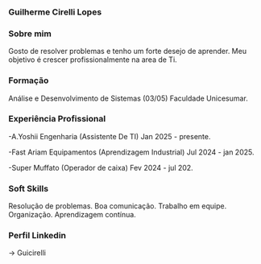 ### Guilherme Cirelli Lopes 
### Sobre mim
Gosto de resolver problemas e tenho um forte desejo de aprender. Meu objetivo é crescer profissionalmente na area de Ti.
### Formação
Análise e Desenvolvimento de Sistemas (03/05)
Faculdade Unicesumar.
### Experiência Profissional        
-A.Yoshii Engenharia (Assistente De TI) Jan 2025 - presente.

-Fast Ariam Equipamentos (Aprendizagem Industrial) Jul 2024 - jan 2025.

-Super Muffato (Operador de caixa) Fev 2024 - jul 202.
### Soft Skills
Resolução de problemas. Boa comunicação. Trabalho em equipe. Organização. Aprendizagem contínua.
### Perfil Linkedin 
-> Guicirelli